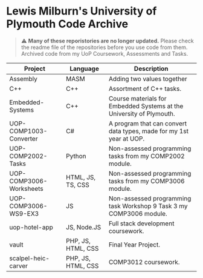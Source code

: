 # Lewis Milburn's University of Plymouth Code Archive
> :warning: **Many of these reporistories are no longer updated.** Please check the readme file of the repositories before you use code from them.
Archived code from my UoP Coursework, Assessments and Tasks.

| Project                 | Language          | Description                                                          |
| ----------------------- | ----------------- | -------------------------------------------------------------------- |
| Assembly                | MASM              | Adding two values together                                           |
| C++                     | C++               | Assortment of C++ tasks.                                             |
| Embedded-Systems        | C++               | Course materials for Embedded Systems at the University of Plymouth. |
| UOP-COMP1003-Converter  | C#                | A program that can convert data types, made for my 1st year at UOP.  |
| UOP-COMP2002-Tasks      | Python            | Non-assessed programming tasks from my COMP2002 module.              |
| UOP-COMP3006-Worksheets | HTML, JS, TS, CSS | Non-assessed programming tasks from my COMP3006 module.              |
| UOP-COMP3006-WS9-EX3    | JS                | Non-assessed programming task Workshop 9 Task 3 my COMP3006 module.  |
| uop-hotel-app           | JS, Node.JS       | Full stack development coursework.                                   |
| vault                   | PHP, JS, HTML, CSS| Final Year Project.                                                  |
| scalpel-heic-carver     | PHP, JS, HTML, CSS| COMP3012 coursework.                                                  |

